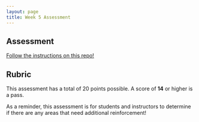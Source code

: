 ```yaml
---
layout: page
title: Week 5 Assessment
---
```


## Assessment

[Follow the instructions on this repo!](https://github.com/turingschool-examples/LaunchM2W5Assessment)

## Rubric

This assessment has a total of 20 points possible.  A score of **14** or higher is a pass.

As a reminder, this assessment is for students and instructors to determine if there are any areas that need additional reinforcement!